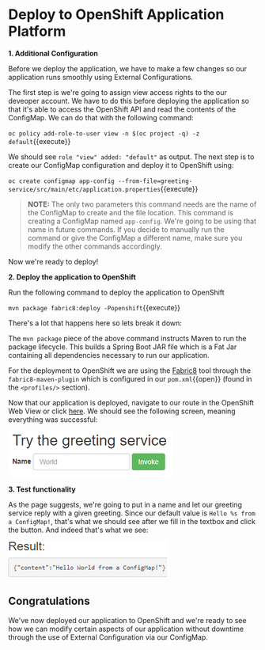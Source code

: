 # Deploy to OpenShift Application Platform

**1. Additional Configuration**

Before we deploy the application, we have to make a few changes so our application runs smoothly using External Configurations.

The first step is we're going to assign view access rights to the our deveoper account. We have to do this before deploying the application so that it's able to access the OpenShift API and read the contents of the ConfigMap. We can do that with the following command:

``oc policy add-role-to-user view -n $(oc project -q) -z default``{{execute}}

We should see `role "view" added: "default"` as output. The next step is to create our ConfigMap configuration and deploy it to OpenShift using:

``oc create configmap app-config --from-file=greeting-service/src/main/etc/application.properties``{{execute}}

>**NOTE:** The only two parameters this command needs are the name of the ConfigMap to create and the file location. This command is creating a ConfigMap named `app-config`. We're going to be using that name in future commands. If you decide to manually run the command or give the ConfigMap a different name, make sure you modify the other commands accordingly.

Now we're ready to deploy!

**2. Deploy the application to OpenShift**

Run the following command to deploy the application to OpenShift

``mvn package fabric8:deploy -Popenshift``{{execute}}

There's a lot that happens here so lets break it down:

The `mvn package` piece of the above command instructs Maven to run the package lifecycle. This builds a Spring Boot JAR file which is a Fat Jar containing all dependencies necessary to run our application.

For the deployment to OpenShift we are using the [Fabric8](https://fabric8.io/) tool through the `fabric8-maven-plugin` which is configured in our ``pom.xml``{{open}} (found in the `<profiles/>` section).

Now that our application is deployed, navigate to our route in the OpenShift Web View or click [here](https://spring-boot-configmap-greeting-dev.[[HOST_SUBDOMAIN]]-80-[[KATACODA_HOST]].environments.katacoda.com/). We should see the following screen, meaning everything was successful:

![Greeting Service](../../assets/middleware/rhoar-microservices/greeting-service-mini.png)

**3. Test functionality**

As the page suggests, we're going to put in a name and let our greeting service reply with a given greeting. Since our default value is ``Hello %s from a ConfigMap!``, that's what we should see after we fill in the textbox and click the button. And indeed that's what we see:

![Hello Message](../../assets/middleware/rhoar-microservices/hello-message-mini.png)

## Congratulations

We've now deployed our application to OpenShift and we're ready to see how we can modify certain aspects of our application without downtime through the use of External Configuration via our ConfigMap.